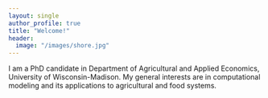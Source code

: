 ```yaml
---
layout: single
author_profile: true
title: "Welcome!"
header:
  image: "/images/shore.jpg"
---
```


I am a PhD candidate in Department of Agricultural and Applied Economics, University of Wisconsin-Madison. My general interests are in computational modeling and its applications to agricultural and food systems.
